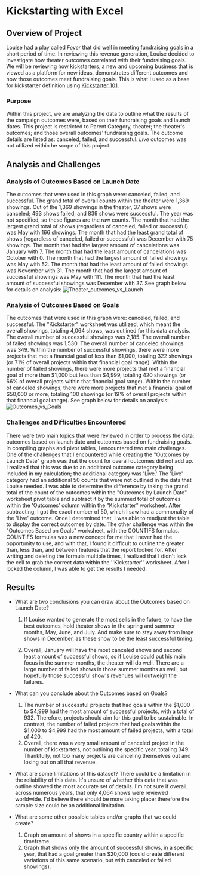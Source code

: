 # Kickstarting with Excel

## Overview of Project
Louise had a play called *Fever* that did well in meeting fundraising goals in a short period of time. In reviewing this revenue generation, Louise decided to investigate how theater outcomes correlated with their fundraising goals. We will be reviewing how kickstarters, a new and upcoming business that is viewed as a platform for new ideas, demonstrates different outcomes and how those outcomes meet fundraising goals. This is what I used as a base for kickstarter definition using [Kickstarter 101](https://help.kickstarter.com).    

### Purpose
Within this project, we are analyzing the data to outline what the results of the campaign outcomes were, based on their fundraising goals and launch dates. This project is restricted to Parent Category, theater; the theater's outcomes; and those overall outcomes' fundraising goals. The outcome details are listed as: canceled, failed, and successful. *Live* outcomes was not utilized within he scope of this project. 


## Analysis and Challenges

### Analysis of Outcomes Based on Launch Date
The outcomes that were used in this graph were: canceled, failed, and successful. The grand total of overall counts within the theater were 1,369 showings. Out of the 1,369 showings in the theater, 37 shows were canceled; 493 shows failed; and 839 shows were successful. The year was not specified, so these figures are the raw counts. The month that had the largest grand total of shows (regardless of canceled, failed or successful) was May with 166 showings. The month that had the least grand total of shows (regardless of canceled, failed or successful) was December with 75 showings. The month that had the largest amount of cancelations was January with 7. The month that had the least amount of cancelations was October with 0. The month that had the largest amount of failed showings was May with 52. The month that had the least amount of failed showings was November with 31. The month that had the largest amount of successful showings was May with 111. The month that had the least amount of successful showings was December with 37. See graph below for details on analysis:
![Theater_outcomes_vs_Launch](https://user-images.githubusercontent.com/106715923/173971588-18e87714-a987-4608-8e6b-a25a817f9f4e.png)

### Analysis of Outcomes Based on Goals
The outcomes that were used in this graph were: canceled, failed, and successful. The "Kickstarter" worksheet was utilized, which meant the overall showings, totaling 4,064 shows, was outlined for this data analysis. The overall number of successful showings was 2,185. The overall number of failed showings was 1,530. The overall number of canceled showings was 349. Within the number of successful showings, there were more projects that met a financial goal of less than $1,000, totaling 322 showings (or 71% of overall projects within that financial goal range). Within the number of failed showings, there were more projects that met a financial goal of more than $1,000 but less than $4,999, totaling 420 showings (or 66% of overall projects within that financial goal range). Within the number of canceled showings, there were more projects that met a financial goal of $50,000 or more, totaling 100 showings (or 19% of overall projects within that financial goal range). See graph below for details on analysis:
![Outcomes_vs_Goals](https://user-images.githubusercontent.com/106715923/173971387-c0b02dce-96b7-401a-a3c9-4c6a0a4a45f3.png)

### Challenges and Difficulties Encountered
There were two main topics that were reviewed in order to process the data: outcomes based on launch date and outcomes based on fundraising goals. In compiling graphs and pivot tables, I encountered two main challenges. One of the challenges that I encountered while creating the "Outcomes by Launch Date" graph was that the count for overall outcomes did not add up. I realized that this was due to an additional outcome category being included in my calculation; the additional category was 'Live.' The 'Live' category had an additional 50 counts that were not outlined in the data that Louise needed. I was able to determine the difference by taking the grand total of the count of the outcomes within the "Outcomes by Launch Date" worksheet pivot table and subtract it by the summed total of outcomes within the 'Outcomes' column within the "Kickstarter" worksheet. After subtracting, I got the exact number of 50, which I saw had a commonality of the 'Live' outcome. Once I determined that, I was able to readjust the table to display the correct outcomes by date. The other challenge was within the "Outcomes Based on Goals" worksheet, with the COUNTIFS formulas. COUNTIFS formulas was a new concept for me that I never had the opportunity to use, and with that, I found it difficult to outline the greater than, less than, and between features that the report looked for. After writing and deleting the formula multiple times, I realized that I didn't lock the cell to grab the correct data within the ''Kickstarter'' worksheet. After I locked the column, I was able to get the results I needed. 


## Results

- What are two conclusions you can draw about the Outcomes based on Launch Date?
  1. If Louise wanted to generate the most sells in the future, to have the best outcomes, hold theater shows in the spring and summer months, May, June, and July. And make sure to stay away from large shows in December, as these show to be the least successful timing.
  
  2. Overall, January will have the most canceled shows and second least amount of successful shows, so if Louise could put his main focus in the summer months, the theater will do well. There are a large number of failed shows in those summer months as well, but hopefully those successful show's revenues will outweigh the failures. 

- What can you conclude about the Outcomes based on Goals?
  1. The number of successful  projects that had goals within the $1,000 to $4,999 had the most amount of successful projects, with a total of 932. Therefore, projects should aim for this goal to be sustainable. In contrast, the number of failed projects that had goals within the $1,000 to $4,999 had the most amount of failed projects, with a total of 420.
  2. Overall, there was a very small amount of canceled project in the number of kickstarters, not outlining the specific year, totaling 349. Thankfully, not too many projects are canceling themselves out and losing out on all that revenue. 

- What are some limitations of this dataset?
  There could be a limitation in the reliability of this data. It's unsure of whether this data that was outline showed the most accurate set of details. I'm not sure if overall, across numerous years, that only 4,064 shows were reviewed worldwide. I'd believe there should be more taking place; therefore the sample size could be an additional limitation.

- What are some other possible tables and/or graphs that we could create?
  1. Graph on amount of shows in a specific country within a specific timeframe
  2. Graph that shows only the amount of successful shows, in a specific year, that had a goal greater than $20,000 (could create different variations of this same scenario, but with canceled or failed showings). 
